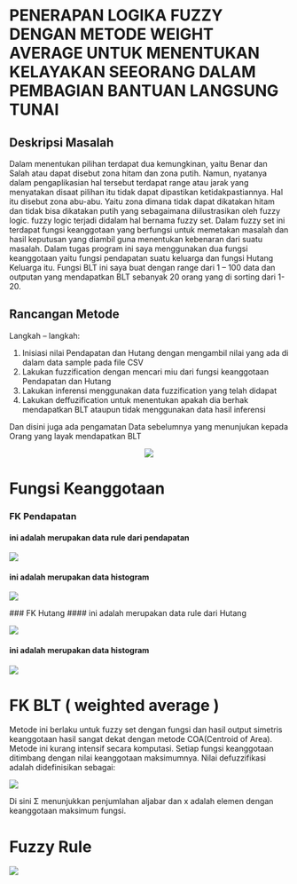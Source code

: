 # PENERAPAN LOGIKA FUZZY DENGAN METODE WEIGHT AVERAGE UNTUK MENENTUKAN KELAYAKAN SEEORANG DALAM PEMBAGIAN BANTUAN LANGSUNG TUNAI
## Deskripsi Masalah
Dalam menentukan pilihan terdapat dua kemungkinan, yaitu Benar dan Salah atau dapat disebut zona hitam dan zona putih. Namun, nyatanya dalam pengaplikasian hal tersebut terdapat range atau jarak yang menyatakan disaat pilihan itu tidak dapat dipastikan ketidakpastiannya. Hal itu  disebut zona abu-abu. Yaitu zona dimana tidak dapat dikatakan hitam dan tidak bisa dikatakan putih yang sebagaimana diilustrasikan oleh fuzzy logic. 
fuzzy logic terjadi didalam hal bernama fuzzy set. Dalam fuzzy set ini terdapat fungsi keanggotaan yang berfungsi untuk memetakan masalah dan hasil keputusan yang diambil guna menentukan kebenaran dari suatu masalah. Dalam tugas program ini saya menggunakan dua fungsi keanggotaan yaitu fungsi pendapatan suatu keluarga dan fungsi Hutang Keluarga itu. Fungsi BLT ini saya buat dengan range dari 1 – 100 data  dan outputan yang mendapatkan BLT sebanyak 20 orang yang di sorting dari 1-20.

## Rancangan Metode
Langkah – langkah:
1.	Inisiasi nilai Pendapatan dan Hutang dengan mengambil nilai yang ada di dalam data sample pada file CSV
2.	Lakukan fuzzification dengan mencari miu  dari fungsi keanggotaan Pendapatan dan Hutang
3.	Lakukan inferensi menggunakan data fuzzification yang telah didapat
4.	Lakukan deffuzification untuk menentukan apakah dia berhak mendapatkan BLT ataupun tidak menggunakan data hasil inferensi

Dan disini juga ada pengamatan Data sebelumnya yang menunjukan kepada Orang yang layak mendapatkan BLT

<p align="center">
  <img  src="https://imgur.com/5BspaRi.jpg"  />
</p> 

# Fungsi Keanggotaan
###	FK Pendapatan
#### ini adalah merupakan data rule dari pendapatan

<p align="left">
  <img  src="https://imgur.com/wQErczo.jpg"  />
</p> 

#### ini adalah merupakan data histogram 

<p align="left">
  <img  src="https://imgur.com/L6nu5Nc.jpg"  />
</p> 
###	FK Hutang
#### ini adalah merupakan data rule dari Hutang

<p align="left">
  <img  src="https://imgur.com/MTRXipa.jpg"  />
</p> 

#### ini adalah merupakan data histogram 

<p align="left">
  <img  src="https://imgur.com/FJrqrKD.jpg"  />
</p> 

# FK BLT ( weighted average  )
Metode ini berlaku untuk fuzzy set dengan fungsi dan hasil output simetris keanggotaan hasil sangat dekat dengan metode COA(Centroid of Area). Metode ini kurang intensif secara komputasi. Setiap fungsi keanggotaan ditimbang dengan nilai keanggotaan maksimumnya. Nilai defuzzifikasi adalah didefinisikan sebagai: 
 <p align="left">
  <img  src="https://imgur.com/uwLqGlX.jpg"  />
</p> 
Di sini Σ menunjukkan penjumlahan aljabar dan x adalah elemen dengan keanggotaan  maksimum fungsi. 

#	Fuzzy Rule
 <p align="left">
  <img  src="https://imgur.com/erhUQ1n.jpeg"  />
</p> 



